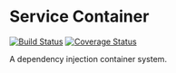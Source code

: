 # Service Container

[![Build Status](https://travis-ci.org/acfatah/container.svg)](https://travis-ci.org/acfatah/container)
[![Coverage Status](https://coveralls.io/repos/acfatah/container/badge.svg)](https://coveralls.io/r/acfatah/container)

A dependency injection container system.
